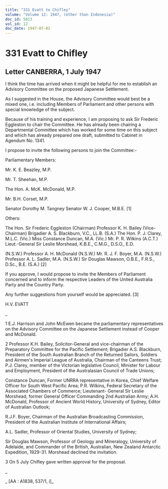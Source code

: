 ```yaml
---
title: "331 Evatt to Chifley"
volume: "Volume 12: 1947, (other than Indonesia)"
doc_id: 5013
vol_id: 12
doc_date: 1947-07-01
---
```


# 331 Evatt to Chifley

## Letter CANBERRA, 1 July 1947

I think the time has arrived when it might be helpful for me to establish an Advisory Committee on the proposed Japanese Settlement.

As I suggested in the House, the Advisory Committee would best be a mixed one, i.e. including Members of Parliament and other persons with special knowledge of the subject.

Because of his training and experience, I am proposing to ask Sir Frederic Eggleston to chair the Committee. He has already been chairing a Departmental Committee which has worked for some time on this subject and which has already prepared one draft, submitted to Cabinet in Agendum No. 1341.

I propose to invite the following persons to join the Committee:-

Parliamentary Members:

Mr. K. E. Beazley, M.P.

Mr. T. Sheehan, M.P.

The Hon. A. McK. McDonald, M.P.

Mr. B.H. Corset, M.P.

Senator Dorothy M. Tangney Senator W. J. Cooper, M.B.E. [1]

Others:

The Hon. Sir Frederic Eggleston (Chairman) Professor K. H. Bailey (Vice-Chairman) Brigadier A. S. Blackburn, V.C., LL.B. (S.A.) The Hon. P. J. Clarey, M.L.C. (Vic.) Miss Constance Duncan, M.A. (Vic.) Mr. P. R. Wilkins (A.C.T.) Lieut.-General Sir Leslie Morshead, K.B.E., C.M.G., D.S.O., E.D.

(N.S.W.) Professor A. H. McDonald (N.S.W.) Mr. R. J. F. Boyer, M.A. (N.S.W.) Professor A. L. Sadler, M.A. (N.S.W.) Sir Douglas Mawson, O.B.E., F.R.S., D.Sc., B.E. (S.A.) [2]

If you approve, I would propose to invite the Members of Parliament concerned and to inform the respective Leaders of the United Australia Party and the Country Party.

Any further suggestions from yourself would be appreciated. [3]

H.V. EVATT

_

1 E.J. Harrison and John McEwen became the parliamentary representatives on the Advisory Committee on the Japanese Settlement instead of Cooper and McDonald.

2 Professor K.H. Bailey, Solicitor-General and vice-chairman of the Preparatory Committee for the Pacific Settlement; Brigadier A.S. Blackburn, President of the South Australian Branch of the Returned Sailors, Soldiers and Airmen's Imperial League of Australia, Chairman of the Canteens Trust; P.J. Clarey, member of the Victorian legislative Council, Minister for Labour and Employment, President of the Australasian Council of Trade Unions;

Constance Duncan, Former UNRRA representative in Korea, Chief Welfare Officer for South West Pacific Area; P.R. Wilkins, Federal Secretary of the Associated Chambers of Commerce; Lieutenant- General Sir Leslie Morshead, former General Officer Commanding 2nd Australian Army; A.H. McDonald, Professor of Ancient World History, University of Sydney, Editor of Australian Outlook;

R.J.F. Boyer, Chairman of the Australian Broadcasting Commission, President of the Australian Institute of International Affairs;

A.L. Sadler, Professor of Oriental Studies, University of Sydney;

Sir Douglas Mawson, Professor of Geology and Mineralogy, University of Adelaide, and Commander of the British, Australian, New Zealand Antarctic Expedition, 1929-31. Morshead declined the invitation.

3 On 5 July Chifley gave written approval for the proposal.

_

_ [AA : A1838, 537/1, i]_
